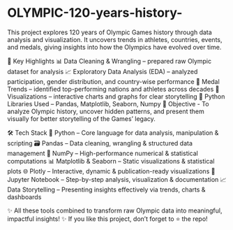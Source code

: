 # OLYMPIC-120-years-history-
This project explores 120 years of Olympic Games history through data analysis and visualization. It uncovers trends in athletes, countries, events, and medals, giving insights into how the Olympics have evolved over time. 

🔑 Key Highlights
📊 Data Cleaning & Wrangling – prepared raw Olympic dataset for analysis
📈 Exploratory Data Analysis (EDA) – analyzed participation, gender distribution, and country-wise performance
🥇 Medal Trends – identified top-performing nations and athletes across decades
🎨 Visualizations – interactive charts and graphs for clear storytelling
🤖 Python Libraries Used – Pandas, Matplotlib, Seaborn, Numpy
🚀 Objective - To analyze Olympic history, uncover hidden patterns, and present them visually for better storytelling of the Games’ legacy.

🛠️ Tech Stack
🐍 Python – Core language for data analysis, manipulation & scripting
🗃️ Pandas – Data cleaning, wrangling & structured data management
🔢 NumPy – High-performance numerical & statistical computations
📊 Matplotlib & Seaborn – Static visualizations & statistical plots
🌐 Plotly – Interactive, dynamic & publication-ready visualizations
📓 Jupyter Notebook – Step-by-step analysis, visualization & documentation
📈 Data Storytelling – Presenting insights effectively via trends, charts & dashboards


✨ All these tools combined to transform raw Olympic data into meaningful, impactful insights!
✨ If you like this project, don’t forget to ⭐ the repo!
